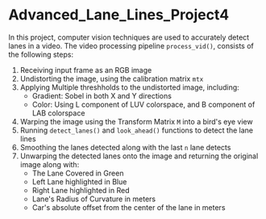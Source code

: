 # Advanced_Lane_Lines_Project4
In this project, computer vision techniques are used to accurately detect lanes in a video. 
The video processing pipeline ``process_vid()``, consists of the following steps:
  1. Receiving input frame as an RGB image
  2. Undistorting the image, using the calibration matrix ``mtx``
  3. Applying Multiple threshholds to the undistorted image, including:
      * Gradient: Sobel in both X and Y directions
      * Color: Using L component of LUV colorspace, and B component of LAB colorspace
  4. Warping the image using the Transform Matrix ``M`` into a bird's eye view
  5. Running ``detect_lanes()`` and ``look_ahead()`` functions to detect the lane lines
  6. Smoothing the lanes detected along with the last ``n`` lane detects
  7. Unwarping the detected lanes onto the image and returning the original image along with:
      * The Lane Covered in Green
      * Left Lane highlighted in Blue
      * Right Lane highlighted in Red
      * Lane's Radius of Curvature in meters
      * Car's absolute offset from the center of the lane in meters
     
